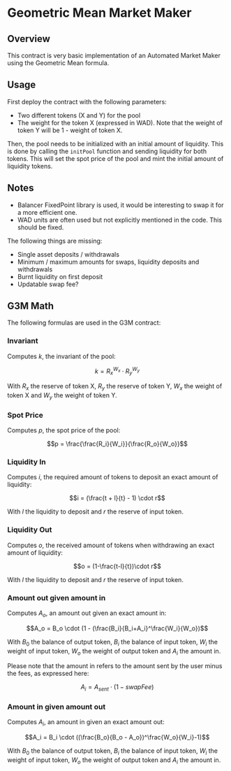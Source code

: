 # Geometric Mean Market Maker

## Overview

This contract is very basic implementation of an Automated Market Maker using the
Geometric Mean formula.

## Usage

First deploy the contract with the following parameters:
- Two different tokens (X and Y) for the pool
- The weight for the token X (expressed in WAD). Note that the weight of token Y will be 1 - weight of token X.

Then, the pool needs to be initialized with an initial amount of liquidity. This is done by calling the `initPool` function and sending liquidity for both tokens. This will set the spot price of the pool and mint the initial amount of liquidity tokens.

## Notes

- Balancer FixedPoint library is used, it would be interesting to swap it for a more efficient one.
- WAD units are often used but not explicitly mentioned in the code. This should be fixed.

The following things are missing:
- Single asset deposits / withdrawals
- Minimum / maximum amounts for swaps, liquidity deposits and withdrawals
- Burnt liquidity on first deposit
- Updatable swap fee?

## G3M Math

The following formulas are used in the G3M contract:

### Invariant

Computes $k$, the invariant of the pool:

$$k ={R_x}^{W_x}\cdot{R_y}^{W_y}$$

With $R_x$ the reserve of token X, $R_y$ the reserve of token Y, $W_x$ the weight of token X and $W_y$ the weight of token Y.

### Spot Price

Computes $p$, the spot price of the pool:

$$p = \frac{\frac{R_i}{W_i}}{\frac{R_o}{W_o}}$$

### Liquidity In

Computes $i$, the required amount of tokens to deposit an exact amount of liquidity:

$$i = (\frac{t + l}{t} - 1) \cdot r$$

With $l$ the liquidity to deposit and $r$ the reserve of input token.

### Liquidity Out

Computes $o$, the received amount of tokens when withdrawing an exact amount of liquidity:

$$o = (1-\frac{t-l}{t})\cdot r$$

With $l$ the liquidity to deposit and $r$ the reserve of input token.

### Amount out given amount in

Computes $A_o$, an amount out given an exact amount in:

$$A_o = B_o \cdot (1 - (\frac{B_i}{B_i+A_i}^\frac{W_i}{W_o})$$

With $B_0$ the balance of output token, $B_i$ the balance of input token, $W_i$ the weight of input token, $W_o$ the weight of output token and $A_i$ the amount in.

Please note that the amount in refers to the amount sent by the user minus the fees, as expressed here:

$$A_i = A_{sent} \cdot (1 - swapFee)$$

### Amount in given amount out

Computes $A_i$, an amount in given an exact amount out:

$$A_i = B_i \cdot ((\frac{B_o}{B_o - A_o})^\frac{W_o}{W_i}-1)$$

With $B_0$ the balance of output token, $B_i$ the balance of input token, $W_i$ the weight of input token, $W_o$ the weight of output token and $A_i$ the amount in.
